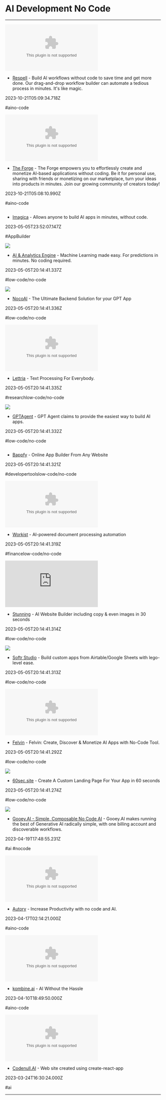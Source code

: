 # AI  Development  No Code

---

![](https://rdl.ink/render/https%3A%2F%2Fwww.respell.ai)

- [Respell](https://www.respell.ai) - Build AI workflows without code to save time and get more done. Our drag-and-drop workflow builder can automate a tedious process in minutes. It's like magic.

2023-10-21T05:09:34.718Z

#aino-code

![](https://rdl.ink/render/https%3A%2F%2Ftheforgeai.com)

- [The Forge](https://theforgeai.com) - The Forge empowers you to effortlessly create and monetize AI-based applications without coding. Be it for personal use, sharing with friends or monetizing on our marketplace, turn your ideas into products in minutes. Join our growing community of creators today!

2023-10-21T05:08:10.990Z

#aino-code

![]()

- [Imagica](https://imagica.ai) - Allows anyone to build AI apps in minutes, without code.

2023-05-05T23:52:07.147Z

#AppBuilder

![](https://rdl.ink/render/https%3A%2F%2Fwww.pi.exchange)

- [AI & Analytics Engine](https://www.pi.exchange) - Machine Learning made easy. For predictions in minutes. No coding required.

2023-05-05T20:14:41.337Z

#low-code/no-code

![](https://rdl.ink/render/https%3A%2F%2Fwww.nocoai.io)

- [NocoAI](https://www.nocoai.io) - The Ultimate Backend Solution for your GPT App

2023-05-05T20:14:41.336Z

#low-code/no-code

![](https://rdl.ink/render/https%3A%2F%2Fwww.lettria.com)

- [Lettria](https://www.lettria.com) - Text Processing For Everybody.

2023-05-05T20:14:41.335Z

#researchlow-code/no-code

![](https://rdl.ink/render/https%3A%2F%2Fwww.gptagent.com%2Fhome-base)

- [GPTAgent](https://www.gptagent.com/home-base) - GPT Agent claims to provide the easiest way to build AI apps.

2023-05-05T20:14:41.332Z

#low-code/no-code

![]()

- [Bappfy](https://www.bappfy.com) - Online App Builder From Any Website

2023-05-05T20:14:41.321Z

#developertoolslow-code/no-code

![](https://rdl.ink/render/https%3A%2F%2Fworkist.com)

- [Workist](https://workist.com) - AI-powered document processing automation

2023-05-05T20:14:41.319Z

#financelow-code/no-code

![](https://rdl.ink/render/https%3A%2F%2Fstunning.so)

- [Stunning](https://stunning.so) - AI Website Builder including copy & even images in 30 seconds

2023-05-05T20:14:41.314Z

#low-code/no-code

![](https://rdl.ink/render/https%3A%2F%2Fsoftrplatformsgmbh.grsm.io%2F4a8exk97h4m7)

- [Softr Studio](https://softrplatformsgmbh.grsm.io/4a8exk97h4m7) - Build custom apps from Airtable/Google Sheets with lego-level ease.

2023-05-05T20:14:41.313Z

#low-code/no-code

![](https://rdl.ink/render/https%3A%2F%2Ffelvin.com)

- [Felvin](https://felvin.com) - Felvin: Create, Discover & Monetize AI Apps with No-Code Tool.

2023-05-05T20:14:41.292Z

#low-code/no-code

![](https://60sec.site/assets/opengraph-fe49e4cf545c43ca02310a8713ad59a496845e393772d716d3b0500d8937c68d.jpg)

- [60sec.site](https://60sec.site) - Create A Custom Landing Page For Your App in 60 seconds

2023-05-05T20:14:41.274Z

#low-code/no-code

![](https://static.wixstatic.com/media/0e029b_f558ac02a4b4467ea407e1671add4d93~mv2.jpg/v1/fill/w_1200,h_600,al_c/0e029b_f558ac02a4b4467ea407e1671add4d93~mv2.jpg)

- [Gooey.AI - Simple, Composable No Code AI](https://gooey.ai/?via=gptforge) - Gooey.AI makes running the best of Generative AI radically simple, with one billing account and discoverable workflows.

2023-04-19T17:48:55.231Z

#ai #nocode

![](https://rdl.ink/render/https%3A%2F%2Fautory.ai)

- [Autory](https://autory.ai) - Increase Productivity with no code and AI.

2023-04-17T02:14:21.000Z

#aino-code

![](https://rdl.ink/render/https%3A%2F%2Fwww.kombine.ai)

- [kombine.ai](https://www.kombine.ai) - AI Without the Hassle

2023-04-10T18:49:50.000Z

#aino-code

![](https://rdl.ink/render/https%3A%2F%2Fcodenull.ai)

- [Codenull.AI](https://codenull.ai) - Web site created using create-react-app

2023-03-24T16:30:24.000Z

#ai

---

